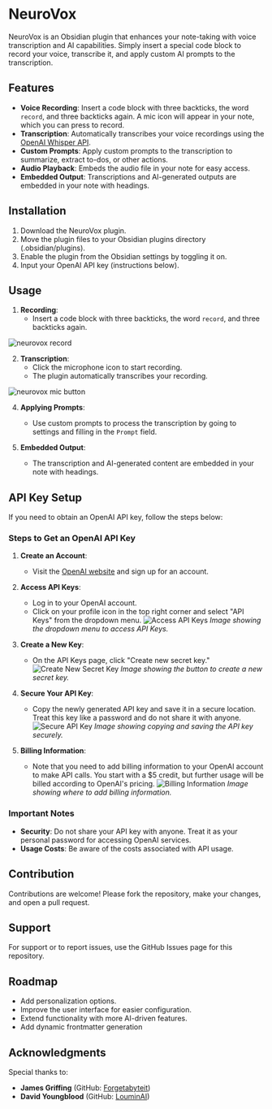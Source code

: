 # NeuroVox

NeuroVox is an Obsidian plugin that enhances your note-taking with voice transcription and AI capabilities. Simply insert a special code block to record your voice, transcribe it, and apply custom AI prompts to the transcription.

## Features

- **Voice Recording**: Insert a code block with three backticks, the word `record`, and three backticks again. A mic icon will appear in your note, which you can press to record.
- **Transcription**: Automatically transcribes your voice recordings using the [OpenAI Whisper API](https://openai.com/index/whisper/).
- **Custom Prompts**: Apply custom prompts to the transcription to summarize, extract to-dos, or other actions.
- **Audio Playback**: Embeds the audio file in your note for easy access.
- **Embedded Output**: Transcriptions and AI-generated outputs are embedded in your note with headings.

## Installation

1. Download the NeuroVox plugin.
2. Move the plugin files to your Obsidian plugins directory (.obsidian/plugins).
3. Enable the plugin from the Obsidian settings by toggling it on.
4. Input your OpenAI API key (instructions below).

## Usage

1. **Recording**:
    - Insert a code block with three backticks, the word `record`, and three backticks again.
      
![neurovox record](https://github.com/Synaptic-Labs-AI/NeuroVox/assets/131487882/2996f6a1-fc1e-41cd-bd98-5d3218f260c3)

2. **Transcription**:
   	- Click the microphone icon to start recording.  
    - The plugin automatically transcribes your recording.

![neurovox mic button](https://github.com/Synaptic-Labs-AI/NeuroVox/assets/131487882/0ac849c9-46f2-43ab-b3ec-b282d3a4f4a8)


4. **Applying Prompts**:
    - Use custom prompts to process the transcription by going to settings and filling in the `Prompt` field.

5. **Embedded Output**:
    - The transcription and AI-generated content are embedded in your note with headings.

## API Key Setup

If you need to obtain an OpenAI API key, follow the steps below:

### Steps to Get an OpenAI API Key

1. **Create an Account**:
    - Visit the [OpenAI website](https://www.openai.com) and sign up for an account.

2. **Access API Keys**:
    - Log in to your OpenAI account.
    - Click on your profile icon in the top right corner and select "API Keys" from the dropdown menu.
      ![Access API Keys](path/to/access-api-keys.png)
      *Image showing the dropdown menu to access API Keys.*

3. **Create a New Key**:
    - On the API Keys page, click "Create new secret key."
      ![Create New Secret Key](path/to/create-new-key.png)
      *Image showing the button to create a new secret key.*

4. **Secure Your API Key**:
    - Copy the newly generated API key and save it in a secure location. Treat this key like a password and do not share it with anyone.
      ![Secure API Key](path/to/secure-api-key.png)
      *Image showing copying and saving the API key securely.*

5. **Billing Information**:
    - Note that you need to add billing information to your OpenAI account to make API calls. You start with a $5 credit, but further usage will be billed according to OpenAI's pricing.
      ![Billing Information](path/to/billing-info.png)
      *Image showing where to add billing information.*

### Important Notes

- **Security**: Do not share your API key with anyone. Treat it as your personal password for accessing OpenAI services.
- **Usage Costs**: Be aware of the costs associated with API usage.

## Contribution

Contributions are welcome! Please fork the repository, make your changes, and open a pull request.

## Support

For support or to report issues, use the GitHub Issues page for this repository.

## Roadmap

- Add personalization options.
- Improve the user interface for easier configuration.
- Extend functionality with more AI-driven features.
- Add dynamic frontmatter generation

## Acknowledgments

Special thanks to:
- **James Griffing** (GitHub: [Forgetabyteit](https://github.com/Forgetabyteit))
- **David Youngblood** (GitHub: [LouminAI](https://github.com/thedavidyoungblood))
